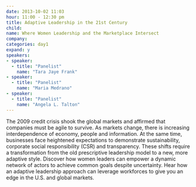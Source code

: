 ```yaml
---
date: 2013-10-02 11:03
hour: 11:00 - 12:30 pm
title: Adaptive Leadership in the 21st Century
child:
name: Where Women Leadership and the Marketplace Intersect
company: 
categories: day1
expand: y
speakers:
- speaker:  
  - title: "Panelist"
    name: "Tara Jaye Frank"
- speaker:  
  - title: "Panelist"
    name: "Maria Medrano"
- speaker:  
  - title: "Panelist"
    name: "Angela L. Talton"
---
```

The 2009 credit crisis shook the global markets and affirmed that
companies must be agile to survive. As markets change, there is increasing
interdependence of economy, people and information. At the same time,
businesses face heightened expectations to demonstrate sustainability,
corporate social responsibility (CSR) and transparency. These shifts require
a transformation from the old prescriptive leadership model to a new, more
adaptive style. Discover how women leaders can empower a dynamic
network of actors to achieve common goals despite uncertainty. Hear how
an adaptive leadership approach can leverage workforces to give you an
edge in the U.S. and global markets.